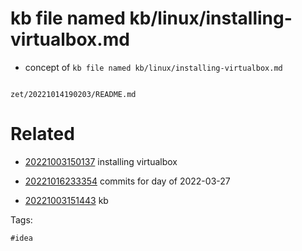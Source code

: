 # kb file named kb/linux/installing-virtualbox.md

- concept of `kb file named kb/linux/installing-virtualbox.md`

```
```

` zet/20221014190203/README.md `

# Related

- [20221003150137](/zet/20221003150137/README.md) installing virtualbox

- [20221016233354](/zet/20221016233354/README.md) commits for day of 2022-03-27
- [20221003151443](/zet/20221003151443/README.md) kb

Tags:

    #idea
